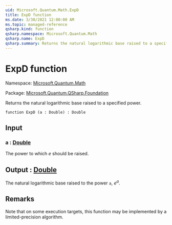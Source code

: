 ```yaml
---
uid: Microsoft.Quantum.Math.ExpD
title: ExpD function
ms.date: 3/30/2021 12:00:00 AM
ms.topic: managed-reference
qsharp.kind: function
qsharp.namespace: Microsoft.Quantum.Math
qsharp.name: ExpD
qsharp.summary: Returns the natural logarithmic base raised to a specified power.
---
```


# ExpD function

Namespace: [Microsoft.Quantum.Math](xref:Microsoft.Quantum.Math)

Package: [Microsoft.Quantum.QSharp.Foundation](https://nuget.org/packages/Microsoft.Quantum.QSharp.Foundation)


Returns the natural logarithmic base raised to a specified power.

```qsharp
function ExpD (a : Double) : Double
```


## Input

### a : [Double](xref:microsoft.quantum.lang-ref.double)

The power to which $e$ should be raised.



## Output : [Double](xref:microsoft.quantum.lang-ref.double)

The natural logarithmic base raised to the power `a`, $e^a$.

## Remarks

Note that on some execution targets, this function may be implementedby a limited-precision algorithm.